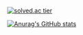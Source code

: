 [![solved.ac tier](http://mazassumnida.wtf/api/v2/generate_badge?boj=ouo980718)](https://solved.ac/ouo980718)


[![Anurag's GitHub stats](https://github-readme-stats.vercel.app/api?username=aaxx98&show_icons=true&theme=dracula)](https://github.com/anuraghazra/github-readme-stats)
